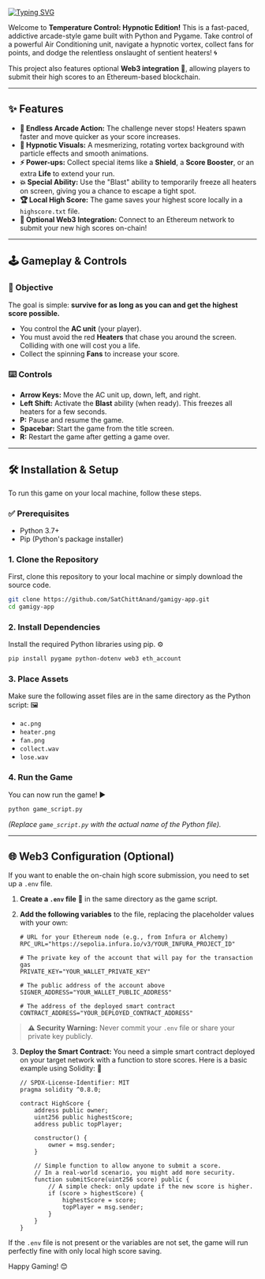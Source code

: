 [![Typing SVG](https://readme-typing-svg.demolab.com?font=Fira+Code&weight=600&size=30&pause=1000&color=87CEEB&center=true&vCenter=true&width=850&lines=🎮+Temperature+Control:+Hypnotic+Edition!+❄️🔥)](https://git.io/typing-svg)

Welcome to **Temperature Control: Hypnotic Edition\!** This is a fast-paced, addictive arcade-style game built with Python and Pygame. Take control of a powerful Air Conditioning unit, navigate a hypnotic vortex, collect fans for points, and dodge the relentless onslaught of sentient heaters\! 🌀

This project also features optional **Web3 integration** 🔗, allowing players to submit their high scores to an Ethereum-based blockchain.

-----

## ✨ Features

  - **🚀 Endless Arcade Action:** The challenge never stops\! Heaters spawn faster and move quicker as your score increases.
  - **🎨 Hypnotic Visuals:** A mesmerizing, rotating vortex background with particle effects and smooth animations.
  - **⚡ Power-ups:** Collect special items like a **Shield**, a **Score Booster**, or an extra **Life** to extend your run.
  - **💥 Special Ability:** Use the "Blast" ability to temporarily freeze all heaters on screen, giving you a chance to escape a tight spot.
  - **🏆 Local High Score:** The game saves your highest score locally in a `highscore.txt` file.
  - **💎 Optional Web3 Integration:** Connect to an Ethereum network to submit your new high scores on-chain\!

-----

## 🕹️ Gameplay & Controls

### 🎯 Objective

The goal is simple: **survive for as long as you can and get the highest score possible.**

  - You control the **AC unit** (your player).
  - You must avoid the red **Heaters** that chase you around the screen. Colliding with one will cost you a life.
  - Collect the spinning **Fans** to increase your score.

### ⌨️ Controls

  - **Arrow Keys:** Move the AC unit up, down, left, and right.
  - **Left Shift:** Activate the **Blast** ability (when ready). This freezes all heaters for a few seconds.
  - **P:** Pause and resume the game.
  - **Spacebar:** Start the game from the title screen.
  - **R:** Restart the game after getting a game over.

-----

## 🛠️ Installation & Setup

To run this game on your local machine, follow these steps.

### ✅ Prerequisites

  - Python 3.7+
  - Pip (Python's package installer)

### 1\. Clone the Repository

First, clone this repository to your local machine or simply download the source code.

```bash
git clone https://github.com/SatChittAnand/gamigy-app.git
cd gamigy-app
```

### 2\. Install Dependencies

Install the required Python libraries using pip. ⚙️

```bash
pip install pygame python-dotenv web3 eth_account
```

### 3\. Place Assets

Make sure the following asset files are in the same directory as the Python script: 🖼️

  - `ac.png`
  - `heater.png`
  - `fan.png`
  - `collect.wav`
  - `lose.wav`

### 4\. Run the Game

You can now run the game\! ▶️

```bash
python game_script.py
```

*(Replace `game_script.py` with the actual name of the Python file).*

-----

## 🌐 Web3 Configuration (Optional)

If you want to enable the on-chain high score submission, you need to set up a `.env` file.

1.  **Create a `.env` file** 📄 in the same directory as the game script.

2.  **Add the following variables** to the file, replacing the placeholder values with your own:

    ```env
    # URL for your Ethereum node (e.g., from Infura or Alchemy)
    RPC_URL="https://sepolia.infura.io/v3/YOUR_INFURA_PROJECT_ID"

    # The private key of the account that will pay for the transaction gas
    PRIVATE_KEY="YOUR_WALLET_PRIVATE_KEY"

    # The public address of the account above
    SIGNER_ADDRESS="YOUR_WALLET_PUBLIC_ADDRESS"

    # The address of the deployed smart contract
    CONTRACT_ADDRESS="YOUR_DEPLOYED_CONTRACT_ADDRESS"
    ```

> **⚠️ Security Warning:** Never commit your `.env` file or share your private key publicly.

3.  **Deploy the Smart Contract:** You need a simple smart contract deployed on your target network with a function to store scores. Here is a basic example using Solidity: 📜

    ```solidity
    // SPDX-License-Identifier: MIT
    pragma solidity ^0.8.0;

    contract HighScore {
        address public owner;
        uint256 public highestScore;
        address public topPlayer;

        constructor() {
            owner = msg.sender;
        }

        // Simple function to allow anyone to submit a score.
        // In a real-world scenario, you might add more security.
        function submitScore(uint256 score) public {
            // A simple check: only update if the new score is higher.
            if (score > highestScore) {
                highestScore = score;
                topPlayer = msg.sender;
            }
        }
    }
    ```

If the `.env` file is not present or the variables are not set, the game will run perfectly fine with only local high score saving.

Happy Gaming\! 😊

